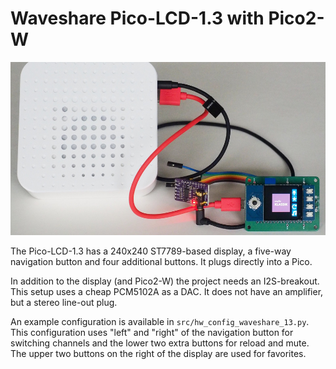 Waveshare Pico-LCD-1.3 with Pico2-W
===================================

![](webradio-waveshare.jpg)

The Pico-LCD-1.3 has a 240x240 ST7789-based display, a five-way
navigation button and four additional buttons. It plugs directly
into a Pico.

In addition to the display (and Pico2-W) the project needs an
I2S-breakout. This setup uses a cheap PCM5102A as a DAC. It does
not have an amplifier, but a stereo line-out plug.

An example configuration is available in
`src/hw_config_waveshare_13.py`. This configuration uses "left" and
"right" of the navigation button for switching channels and the lower
two extra buttons for reload and mute. The upper two buttons on the
right of the display are used for favorites.
